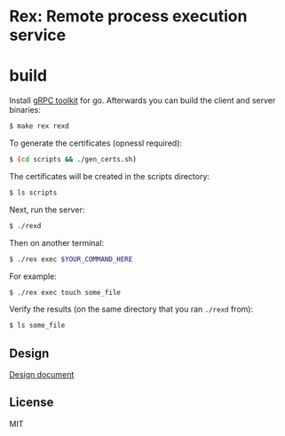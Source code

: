 # Rex: Remote process execution service

# build
Install [gRPC toolkit](https://grpc.io/docs/languages/go/quickstart/) for go.
Afterwards you can build the client and server binaries:
```bash
$ make rex rexd
```

To generate the certificates (opnessl required):
```bash
$ (cd scripts && ./gen_certs.sh)
```

The certificates will be created in the scripts directory:
```bash
$ ls scripts
```

Next, run the server:
```bash
$ ./rexd
```

Then on another terminal:
```bash
$ ./rex exec $YOUR_COMMAND_HERE
```

For example:
```bash
$ ./rex exec touch some_file
```

Verify the results (on the same directory that you ran `./rexd` from):
```bash
$ ls some_file
```


## Design
[Design document](https://docs.google.com/document/d/1ICGf0mDO4sh1-PH73gvYQXFNxD0CGETNpy9wnxx1UWM/edit?usp=sharing)

## License
MIT
